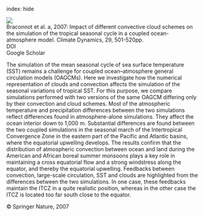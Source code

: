 index: hide

<div class="Citation">
    <div class="Citation-thumb CitationThumb-linked"  data-href="https://doi.org/10.1007/s00382-007-0244-y">
      <img src="https://static.claimspace.cloud/climate-study-static/refs/thumbs/9/Braconnot_et_al_2007a-thumb.png" />
    </div>

  <div class="Citation-body">
    <div class="Citation-text">Braconnot et al. a, 2007: Impact of different convective cloud schemes on the simulation of the tropical seasonal cycle in a coupled ocean-atmosphere model. <span class="Article-journal">Climate Dynamics, </span><span class="Article-volume">29, </span>501-520pp.</div>
    <div class="Citation-links">
      <div class="CitationLink" data-href="https://doi.org/10.1007/s00382-007-0244-y">
        <div class="CitationLink-icon CitationLink-Doi"></div>
        <div class="CitationLink-text">DOI</div>
      </div>
      <div class="CitationLink" data-href="https://scholar.google.com/scholar?q=10.1007/s00382-007-0244-y">
        <div class="CitationLink-icon CitationLink-Scholar"></div>
        <div class="CitationLink-text">Google Scholar</div>
      </div>
    </div>
  </div>
</div>

The simulation of the mean seasonal cycle of sea surface temperature (SST) remains a challenge for coupled ocean–atmosphere general circulation models (OAGCMs). Here we investigate how the numerical representation of clouds and convection affects the simulation of the seasonal variations of tropical SST. For this purpose, we compare simulations performed with two versions of the same OAGCM differing only by their convection and cloud schemes. Most of the atmospheric temperature and precipitation differences between the two simulations reflect differences found in atmosphere-alone simulations. They affect the ocean interior down to 1,000 m. Substantial differences are found between the two coupled simulations in the seasonal march of the Intertropical Convergence Zone in the eastern part of the Pacific and Atlantic basins, where the equatorial upwelling develops. The results confirm that the distribution of atmospheric convection between ocean and land during the American and African boreal summer monsoons plays a key role in maintaining a cross equatorial flow and a strong windstress along the equator, and thereby the equatorial upwelling. Feedbacks between convection, large-scale circulation, SST and clouds are highlighted from the differences between the two simulations. In one case, these feedbacks maintain the ITCZ in a quite realistic position, whereas in the other case the ITCZ is located too far south close to the equator.

<div class="Citation-copy">
&copy; Springer Nature, 2007
</div>